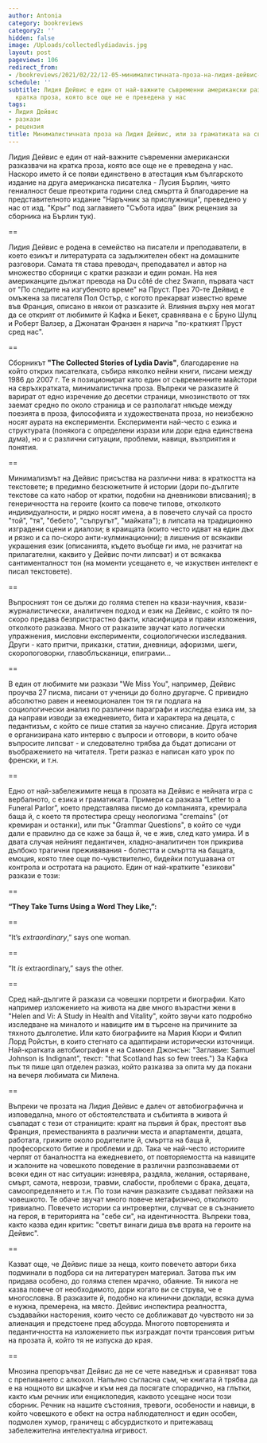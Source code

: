 ```yaml
---
author: Antonia
category: bookreviews
category2: ''
hidden: false
image: /Uploads/collectedlydiadavis.jpg
layout: post
pageviews: 106
redirect_from:
- /bookreviews/2021/02/22/12-05-минималистичната-проза-на-лидия-дейвис-или-светът-като-език
schedule: ''
subtitle: Лидия Дейвис е един от най-важните съвременни американски разказвачи на
  кратка проза, която все още не е преведена у нас
tags:
- Лидия Дейвис
- разкази
- рецензия
title: Минималистичната проза на Лидия Дейвис, или за граматиката на света
---
```


Лидия Дейвис е един от най-важните съвременни американски разказвачи на кратка проза, която все още не е преведена у нас. Наскоро името й се появи единствено в атестация към българското издание на друга американска писателка - Лусия Бърлин, чиято гениалност беше преоткрита години след смъртта й благодарение на представителното издание "Наръчник за прислужници", преведено у нас от изд. "Кръг" под заглавието "Събота идва" (виж рецензия за сборника на Бърлин тук). 

\==

Лидия Дейвис е родена в семейство на писатели и преподаватели, в което езикът и литературата са задължителен обект на домашните разговори. Самата тя става преводач, преподавател и автор на множество сборници с кратки разкази и един роман. На нея американците дължат превода на Du côté de chez Swann, първата част от "По следите на изгубеното време" на Пруст. През 70-те Дейвид е омъжена за писателя Пол Остър, с когото прекарват известно време във Франция, описано в някои от разказите й. Влияния върху нея могат да се открият от любимите й Кафка и Бекет, сравнявана е с Бруно Шулц и Роберт Валзер, а Джонатан Франзен я нарича "по-краткият Пруст сред нас". 

\==

Сборникът **"The Collected Stories of Lydia Davis"**, благодарение на който открих писателката, събира няколко нейни книги, писани между 1986 до 2007 г. Те я позиционират като един от съвременните майстори на свръхкратката, минималистична проза. Въпреки че разказите й варират от едно изречение до десетки страници, мнозинството от тях заемат средно по около страница и се разполагат някъде между поезията в проза, философията и художествената проза, но неизбежно носят аурата на експерименти. Експерименти най-често с езика и структурата (понякога с определени изрази или дори една единствена дума), но и с различни ситуации, проблеми, навици, възприятия и понятия.

\==

Минимализмът на Дейвис присъства на различни нива: в краткостта на текстовете; в предимно безсюжетните й истории (дори по-дългите текстове са като набор от кратки, подобни на дневникови  вписвания); в генеричността на героите (които са повече типове, отколкото индивидуалности, и рядко носят имена, а в повечето случай са просто "той", "тя", "бебето", "съпругът", "майката"); в липсата на традиционно изградени сцени и диалози; в краищата (които често идват на един дъх и рязко и са по-скоро анти-кулминационни); в лишения от всякакви украшения език (описанията, където въобще ги има, не разчитат на прилагателни, каквито у Дейвис почти липсват) и от всякаква сантименталност тон (на моменти усещането е, че изкуствен интелект е писал текстовете). 

\==

Въпросният тон се дължи до голяма степен на квази-научния, квази-журналистически, аналитичен подход и език на Дейвис, с който тя по-скоро предава безпристрастно факти, класифицира и прави изложения, отколкото разказва. Много от разказите звучат като логически упражнения, мисловни експерименти, социологически изследвания. Други - като притчи, приказки, статии, дневници, афоризми, шеги, скоропоговорки, главоблъсканици, епиграми... 

\==

В един от любимите ми разкази "We Miss You", например, Дейвис проучва 27 писма, писани от ученици до болно другарче. С привидно абсолютно равен и неемоционален тон тя ги подлага на социологически анализ по различни параграфи и изследва езика им, за да направи изводи за ежедневието, бита и характера на децата, с педантизъм, с който се пише статия за научно списание. Друга история е организирана като интервю с въпроси и отговори, в които обаче въпросите липсват - и следователно трябва да бъдат дописани от въображението на читателя. Трети разказ е написан като урок по френски, и т.н.

\==

Едно от най-забележимите неща в прозата на Дейвис е нейната игра с вербалното, с езика и граматиката. Примери са разказа “Letter to a Funeral Parlor”, което представлява писмо до компанията, кремирала баща й, с което тя протестира срещу неологизма "cremains" (от кремиран и останки), или пък "Grammar Questions", в който се чуди дали е правилно да се каже за баща й, че е жив, след като умира. И в двата случая нейният педантичен, хладно-аналитичен тон прикрива дълбоко трагични преживявания - болестта и смъртта на бащата, емоция, която тлее още по-чувствително, бидейки потушавана от контрола и остротата на рациото. Един от най-кратките "езикови" разкази е този:

\==

**“They Take Turns Using a Word They Like,”:**

\==

“It’s *extraordinary*,” says one woman.

\==

“It *is* extraordinary,” says the other.

\==

Сред най-дългите й разкази са човешки портрети и биографии. Като например изложението на живота на две много възрастни жени в "Helen and Vi: A Study in Health and Vitality", който звучи като подробно изследване на миналото и навиците им в търсене на причините за тяхното дълголетие. Или като биографиите на Мария Кюри и Филип Лорд Ройстън, в които стегнато са адаптирани исторически източници. Най-кратката автобиография е на Самюел Джонсън: "Заглавие: Samuel Johnson is Indignant", текст: "that Scotland has so few trees.") За Кафка пък тя пише цял отделен разказ, който разказва за опита му да покани на вечеря любимата си Милена. 

\==

Въпреки че прозата на Лидия Дейвис е далеч от автобиографична и изповедална, много от обстоятелствата и събитията в живота й съвпадат с тези от страниците: краят на първия й брак, престоят във Франция, преместванията в различни места и апартаменти, децата, работата, грижите около родителите й, смъртта на баща й, професорското битие и проблеми и др. Така че най-често историите черпят от баналността на ежедневието, от повторяемостта на навиците и жалоните на човешкото поведение в различни разпознаваеми от всеки един от нас ситуации: изневяра, раздяла, желания, остаряване, смърт, самота, неврози, травми, слабости, проблеми с брака, децата, самоопределянето и т.н. По този начин разказите създават пейзажи на човешкото. Те обаче звучат много повече метафизично, отколкото тривиално. Повечето истории са интровертни, случват се в съзнанието на героя, в територията на "себе си", на идентичността. Въпреки това, както казва един критик: "светът винаги диша във врата на героите на Дейвис". 

\==

Казват още, че Дейвис пише за неща, които повечето автори биха подминали в подбора си на литературен материал. Затова пък им придава особено, до голяма степен мрачно, обаяние. Тя никога не казва повече от необходимото, дори когато ви се струва, че е многословна. В разказите й, подобно на клинични доклади, всяка дума е нужна, премерена, на място. Дейвис инспектира реалността, създавайки насторения, които често се доближават до чувството ни за алиенация и предстоене пред абсурда. Многото повторенията и педантичността на изложението пък изграждат почти трансовия ритъм на прозата й, който тя не изпуска до края.

\==

Мнозина препоръчват Дейвис да не се чете наведнъж и сравняват това с препиването с алкохол. Напълно съгласна съм, че книгата й трябва да е на нощното ви шкафче и към нея да посягате спорадично, на глътки, както към речник или енциклопедия, каквото усещане носи този сборник. Речник на нашите състояния, тревоги, особености и навици, в който човешкото е обект на остра наблюдателност и един особен, подмолен хумор, граничещ с абсурдисткото и притежаващ забележителна интелектуална игривост.